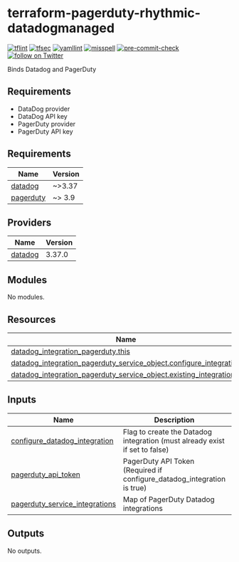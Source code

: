 # terraform-pagerduty-rhythmic-datadogmanaged
[![tflint](https://github.com/rhythmictech/terraform-pagerduty-rhythmic-datadogmanaged/workflows/tflint/badge.svg?branch=master&event=push)](https://github.com/rhythmictech/terraform-pagerduty-rhythmic-datadogmanaged/actions?query=workflow%3Atflint+event%3Apush+branch%3Amaster)
[![tfsec](https://github.com/rhythmictech/terraform-pagerduty-rhythmic-datadogmanaged/workflows/tfsec/badge.svg?branch=master&event=push)](https://github.com/rhythmictech/terraform-pagerduty-rhythmic-datadogmanaged/actions?query=workflow%3Atfsec+event%3Apush+branch%3Amaster)
[![yamllint](https://github.com/rhythmictech/terraform-pagerduty-rhythmic-datadogmanaged/workflows/yamllint/badge.svg?branch=master&event=push)](https://github.com/rhythmictech/terraform-pagerduty-rhythmic-datadogmanaged/actions?query=workflow%3Ayamllint+event%3Apush+branch%3Amaster)
[![misspell](https://github.com/rhythmictech/terraform-pagerduty-rhythmic-datadogmanaged/workflows/misspell/badge.svg?branch=master&event=push)](https://github.com/rhythmictech/terraform-pagerduty-rhythmic-datadogmanaged/actions?query=workflow%3Amisspell+event%3Apush+branch%3Amaster)
[![pre-commit-check](https://github.com/rhythmictech/terraform-pagerduty-rhythmic-datadogmanaged/workflows/pre-commit-check/badge.svg?branch=master&event=push)](https://github.com/rhythmictech/terraform-pagerduty-rhythmic-datadogmanaged/actions?query=workflow%3Apre-commit-check+event%3Apush+branch%3Amaster)
<a href="https://twitter.com/intent/follow?screen_name=RhythmicTech"><img src="https://img.shields.io/twitter/follow/RhythmicTech?style=social&logo=twitter" alt="follow on Twitter"></a>

Binds Datadog and PagerDuty

## Requirements
* DataDog provider
* DataDog API key
* PagerDuty provider
* PagerDuty API key

<!-- BEGINNING OF PRE-COMMIT-TERRAFORM DOCS HOOK -->
## Requirements

| Name | Version |
|------|---------|
| <a name="requirement_datadog"></a> [datadog](#requirement\_datadog) | ~>3.37 |
| <a name="requirement_pagerduty"></a> [pagerduty](#requirement\_pagerduty) | ~> 3.9 |

## Providers

| Name | Version |
|------|---------|
| <a name="provider_datadog"></a> [datadog](#provider\_datadog) | 3.37.0 |

## Modules

No modules.

## Resources

| Name | Type |
|------|------|
| [datadog_integration_pagerduty.this](https://registry.terraform.io/providers/datadog/datadog/latest/docs/resources/integration_pagerduty) | resource |
| [datadog_integration_pagerduty_service_object.configure_integration](https://registry.terraform.io/providers/datadog/datadog/latest/docs/resources/integration_pagerduty_service_object) | resource |
| [datadog_integration_pagerduty_service_object.existing_integration](https://registry.terraform.io/providers/datadog/datadog/latest/docs/resources/integration_pagerduty_service_object) | resource |

## Inputs

| Name | Description | Type | Default | Required |
|------|-------------|------|---------|:--------:|
| <a name="input_configure_datadog_integration"></a> [configure\_datadog\_integration](#input\_configure\_datadog\_integration) | Flag to create the Datadog integration (must already exist if set to false) | `bool` | `false` | no |
| <a name="input_pagerduty_api_token"></a> [pagerduty\_api\_token](#input\_pagerduty\_api\_token) | PagerDuty API Token (Required if configure\_datadog\_integration is true) | `string` | `null` | no |
| <a name="input_pagerduty_service_integrations"></a> [pagerduty\_service\_integrations](#input\_pagerduty\_service\_integrations) | Map of PagerDuty Datadog integrations | `map(any)` | `null` | no |

## Outputs

No outputs.
<!-- END OF PRE-COMMIT-TERRAFORM DOCS HOOK -->
